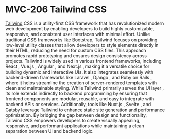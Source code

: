 # MVC-206 Tailwind CSS
[Tailwind](https://tailwindcss.com/) CSS is a utility-first CSS framework that has revolutionized modern web development by enabling developers to build highly customizable, responsive, and consistent user interfaces with minimal effort. Unlike traditional CSS frameworks like Bootstrap, Tailwind focuses on providing low-level utility classes that allow developers to style elements directly in their HTML, reducing the need for custom CSS files. This approach promotes rapid prototyping and ensures design consistency across projects. Tailwind is widely used in various frontend frameworks, including React , Vue.js , Angular , and Next.js , making it a versatile choice for building dynamic and interactive UIs. It also integrates seamlessly with backend-driven frameworks like Laravel , Django , and Ruby on Rails , where it helps streamline the creation of server-rendered templates with clean and maintainable styling. While Tailwind primarily serves the UI layer , its role extends indirectly to backend programming by ensuring that frontend components are modular, reusable, and easy to integrate with backend APIs or services. Additionally, tools like Nuxt.js , Svelte , and Gatsby leverage Tailwind to enhance static site generation and performance optimization. By bridging the gap between design and functionality, Tailwind CSS empowers developers to create visually appealing, responsive, and performant applications while maintaining a clean separation between UI and backend logic.
